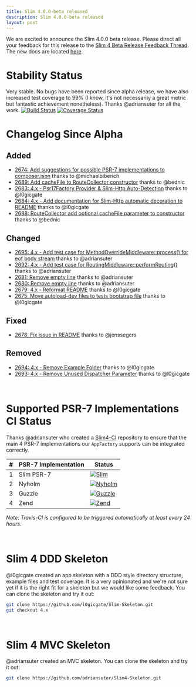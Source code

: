```yaml
---
title: Slim 4.0.0-beta released
description: Slim 4.0.0-beta released
layout: post
---
```


We are excited to announce the Slim 4.0.0 beta release. Please direct all your feedback for this release to the [Slim 4 Beta Release Feedback Thread](https://github.com/slimphp/Slim/issues/2697). The new docs are located [here](http://slim-website.lgse.com/docs/v4).

# Stability Status
Very stable. No bugs have been reported since alpha release, we have also increased test coverage to 99% (I know, it's not necessarily a great metric but fantastic achievement nonetheless). Thanks @adriansuter for all the work.
[![Build Status](https://travis-ci.org/slimphp/Slim.svg?branch=4.x)](https://travis-ci.org/slimphp/Slim)
[![Coverage Status](https://coveralls.io/repos/github/slimphp/Slim/badge.svg?branch=4.x)](https://coveralls.io/github/slimphp/Slim?branch=4.x)

# Changelog Since Alpha

## Added
- [2674: Add suggestions for possible PSR-7 implementations to composer.json](https://github.com/slimphp/Slim/pull/2674) thanks to @michaelbiberich
- [2689: Add cacheFile to RouteCollector constructor](https://github.com/slimphp/Slim/pull/2689) thanks to @bednic
- [2683: 4.x - Psr17Factory Provider &amp; Slim-Http Auto-Detection](https://github.com/slimphp/Slim/pull/2683) thanks to @l0gicgate
- [2684: 4.x - Add documentation for Slim-Http automatic decoration to README](https://github.com/slimphp/Slim/pull/2684) thanks to @l0gicgate
- [2688: RouteCollector add optional cacheFile parameter to constructor](https://github.com/slimphp/Slim/issues/2688) thanks to @bednic

## Changed
- [2695: 4.x - Add test case for MethodOverrideMiddleware::process() for eof body stream](https://github.com/slimphp/Slim/pull/2695) thanks to @adriansuter
- [2692: 4.x - Add test case for RoutingMiddleware::performRouting()](https://github.com/slimphp/Slim/pull/2692) thanks to @adriansuter
- [2681: Remove empty line](https://github.com/slimphp/Slim/pull/2681) thanks to @adriansuter
- [2680: Remove empty line](https://github.com/slimphp/Slim/pull/2680) thanks to @adriansuter
- [2679: 4.x - Reformat README](https://github.com/slimphp/Slim/pull/2679) thanks to @l0gicgate
- [2675: Move autoload-dev files to tests bootstrap file](https://github.com/slimphp/Slim/pull/2675) thanks to @l0gicgate

## Fixed
- [2678: Fix issue in README](https://github.com/slimphp/Slim/pull/2678) thanks to @jenssegers

## Removed
- [2694: 4.x - Remove Example Folder](https://github.com/slimphp/Slim/pull/2694) thanks to @l0gicgate
- [2693: 4.x - Remove Unused Dispatcher Parameter](https://github.com/slimphp/Slim/pull/2693) thanks to @l0gicgate

<br/>

# Supported PSR-7 Implementations CI Status
Thanks @adriansuter who created a [Slim4-CI](https://github.com/slimphp/Slim4-CI) repository to ensure that the main 4 PSR-7 implementations our `AppFactory` supports can be integrated correctly.

| #   | PSR-7 Implementation | Status         |
| --- | -------------------- | -------------- |
| 1   | Slim PSR-7           | [![Slim](https://travis-matrix-badges.herokuapp.com/repos/adriansuter/Slim4-CI/branches/master/1)](https://travis-ci.org/adriansuter/Slim4-CI)              |
| 2   | Nyholm               | [![Nyholm](https://travis-matrix-badges.herokuapp.com/repos/adriansuter/Slim4-CI/branches/master/2)](https://travis-ci.org/adriansuter/Slim4-CI)            |
| 3   | Guzzle               | [![Guzzle](https://travis-matrix-badges.herokuapp.com/repos/adriansuter/Slim4-CI/branches/master/3)](https://travis-ci.org/php-http/psr7-integration-tests) |
| 4   | Zend                 | [![Zend](https://travis-matrix-badges.herokuapp.com/repos/adriansuter/Slim4-CI/branches/master/4)](https://travis-ci.org/php-http/psr7-integration-tests)   |

*Note: Travis-CI is configured to be triggered automatically at least every 24 hours.*

<br/>

# Slim 4 DDD Skeleton
@l0gicgate  created an app skeleton with a DDD style directory structure, example files and test coverage. It is a very opinionated and we're not sure yet if it is the right fit for a skeleton but we would like some feedback. You can clone the skeleton and try it out:

```bash
git clone https://github.com/l0gicgate/Slim-Skeleton.git
git checkout 4.x
```

<br/>

# Slim 4 MVC Skeleton
@adriansuter created an MVC skeleton. You can clone the skeleton and try it out:
```bash
git clone https://github.com/adriansuter/Slim4-Skeleton.git
```

<br/>

